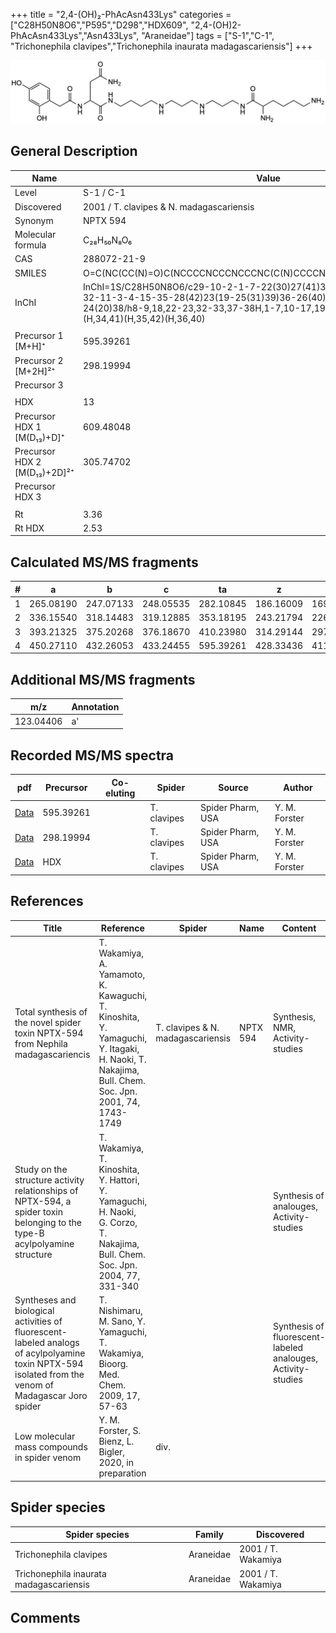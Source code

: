 +++
title = "2,4-(OH)₂-PhAcAsn433Lys"
categories = ["C28H50N8O6","P595","D298","HDX609",
"2,4-(OH)2-PhAcAsn433Lys","Asn433Lys",
"Araneidae"]
tags = ["S-1","C-1",
"Trichonephila clavipes","Trichonephila inaurata madagascariensis"]
+++

![](/img/2-4-OH2-PhAcAsn433Lys.png)

## General Description

| Name                         | Value                                    |
|------------------------------|------------------------------------------|
| Level                        | S-1 / C-1                                       |
| Discovered                   | 2001 / T. clavipes & N. madagascariensis |
| Synonym                      | NPTX 594                                 |
| Molecular formula            | C₂₈H₅₀N₈O₆                               |
| CAS                          | 288072-21-9                              |
| SMILES | O=C(NC(CC(N)=O)C(NCCCCNCCCNCCCNC(C(N)CCCCN)=O)=O)CC1=CC=C(O)C=C1O  |
| InChI  | InChI=1S/C28H50N8O6/c29-10-2-1-7-22(30)27(41)34-16-6-14-33-13-5-12-32-11-3-4-15-35-28(42)23(19-25(31)39)36-26(40)17-20-8-9-21(37)18-24(20)38/h8-9,18,22-23,32-33,37-38H,1-7,10-17,19,29-30H2,(H2,31,39)(H,34,41)(H,35,42)(H,36,40)  |
|                              |                                          |
| Precursor 1 [M+H]⁺       | 595.39261      |
| Precursor 2 [M+2H]²⁺        | 298.19994       |
| Precursor 3                  |                                          |
|                              |                                          |
| HDX                          | 13                                       |
| Precursor HDX 1 [M(D₁₃)+D]⁺   | 609.48048                                |
| Precursor HDX 2 [M(D₁₃)+2D]²⁺ | 305.74702                                |
| Precursor HDX 3              |                                          |
|                              |                                          |
| Rt                           | 3.36                                         |
| Rt HDX                       | 2.53                                         |

## Calculated MS/MS fragments

| # | a         | b         | c         | ta        | z         | y         | tz        |
|---|-----------|-----------|-----------|-----------|-----------|-----------|-----------|
| 1 | 265.08190 | 247.07133 | 248.05535 | 282.10845 | 186.16009 | 169.13354 | 203.18664 |
| 2 | 336.15540 | 318.14483 | 319.12885 | 353.18195 | 243.21794 | 226.19139 | 260.24449 |
| 3 | 393.21325 | 375.20268 | 376.18670 | 410.23980 | 314.29144 | 297.26489 | 331.31799 |
| 4 | 450.27110 | 432.26053 | 433.24455 | 595.39261 | 428.33436 | 411.30782 | 445.36091 |

## Additional MS/MS fragments

| m/z       | Annotation |
|-----------|------------|
| 123.04406 | a'         |

## Recorded MS/MS spectra

| pdf | Precursor | Co-eluting | Spider | Source | Author |
|-----|-----------|------------|--------|--------|--------|
| [Data](/pdf/N-clavipes/595_2-4-OH2-PhAcAsn433Lys_Nc.pdf) | 595.39261 |           | T. clavipes| Spider Pharm, USA | Y. M. Forster |
| [Data](/pdf/N-clavipes/595_2-4-OH2-PhAcAsn433Lys_Nc_2.pdf) | 298.19994 |           | T. clavipes| Spider Pharm, USA | Y. M. Forster |
| [Data](/pdf/N-clavipes/595_2-4-OH2-PhAcAsn433Lys_Nc_HDX.pdf) | HDX |           | T. clavipes| Spider Pharm, USA | Y. M. Forster |


## References

| Title                                                                                                                                                | Reference                                                                                                                                        | Spider                            | Name     | Content                                                      | Link                                                                        |
|------------------------------------------------------------------------------------------------------------------------------------------------------|--------------------------------------------------------------------------------------------------------------------------------------------------|-----------------------------------|----------|--------------------------------------------------------------|-----------------------------------------------------------------------------|
| Total synthesis of the novel spider toxin NPTX-594 from Nephila madagascariencis                                                                     | T. Wakamiya, A. Yamamoto, K. Kawaguchi, T. Kinoshita, Y. Yamaguchi, Y. Itagaki, H. Naoki, T. Nakajima, Bull. Chem. Soc. Jpn. 2001, 74, 1743-1749 | T. clavipes & N. madagascariensis | NPTX 594 | Synthesis, NMR, Activity-studies                             | [Link](https://www.journal.csj.jp/doi/10.1246/bcsj.74.1743)                 |
| Study on the structure activity relationships of NPTX-594, a spider toxin belonging to the type-B acylpolyamine structure                            | T. Wakamiya, T. Kinoshita, Y. Hattori, Y. Yamaguchi, H. Naoki, G. Corzo, T. Nakajima, Bull. Chem. Soc. Jpn. 2004, 77, 331-340                    |                                   |          | Synthesis of analouges, Activity-studies                     | [Link](https://www.journal.csj.jp/doi/10.1246/bcsj.77.331)                  |
| Syntheses and biological activities of fluorescent-labeled analogs of acylpolyamine toxin NPTX-594 isolated from the venom of Madagascar Joro spider | T. Nishimaru, M. Sano, Y. Yamaguchi, T. Wakamiya, Bioorg. Med. Chem. 2009, 17, 57-63                                                             |                                   |          | Synthesis of fluorescent-labeled analouges, Activity-studies | [Link](https://www.sciencedirect.com/science/article/pii/S0968089608010882) |
| Low molecular mass compounds in spider venom      | Y. M. Forster, S. Bienz, L. Bigler, 2020, in preparation          | div.       |   |   | [Link](unknown) |

## Spider species

| Spider species                    | Family    | Discovered         |
|-----------------------------------|-----------|--------------------|
| Trichonephila clavipes                  | Araneidae | 2001 / T. Wakamiya |
| Trichonephila inaurata madagascariensis | Araneidae | 2001 / T. Wakamiya |

## Comments